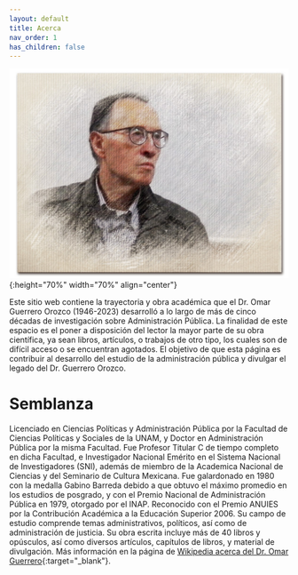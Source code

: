 ```yaml
---
layout: default
title: Acerca
nav_order: 1
has_children: false
---
```


![test](/imagenes/bio/editada.jpg){:height="70%" width="70%" align="center"}


Este sitio web contiene la trayectoria y obra académica que el Dr. Omar Guerrero Orozco (1946-2023) desarrolló a lo largo de más de cinco décadas de investigación sobre Administración Pública. La finalidad de este espacio es el poner a disposición del lector la mayor parte de su obra científica, ya sean libros, artículos, o trabajos de otro tipo, los cuales son de difícil acceso o se encuentran agotados. El objetivo de que esta página es contribuir al desarrollo del estudio de la administración pública y divulgar el legado del Dr. Guerrero Orozco.

# Semblanza

Licenciado en Ciencias Políticas y Administración Pública por la Facultad de Ciencias Políticas y Sociales de la UNAM, y Doctor en Administración Pública por la misma Facultad. Fue Profesor Titular C de tiempo completo en dicha Facultad, e Investigador Nacional Emérito en el Sistema Nacional de Investigadores (SNI), además de miembro de la Academica Nacional de Ciencias y del Seminario de Cultura Mexicana. Fue galardonado en 1980 con la medalla Gabino Barreda debido a que obtuvo el máximo promedio en los estudios de posgrado, y con el Premio Nacional de Administración Pública en 1979, otorgado por el INAP. Reconocido con el Premio ANUIES por la Contribución Académica a la Educación Superior 2006. Su campo de estudio comprende temas administrativos, políticos, así como de administración de justicia. Su obra escrita incluye más de 40 libros y opúsculos, así como diversos artículos, capítulos de libros, y material de divulgación. Más información en la página de [Wikipedia acerca del Dr. Omar Guerrero](https://es.wikipedia.org/wiki/Omar_Guerrero_Orozco){:target="_blank"}.

